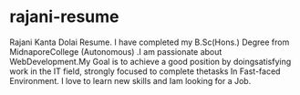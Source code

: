 # rajani-resume
Rajani Kanta Dolai Resume. I have completed my B.Sc(Hons.) Degree from MidnaporeCollege (Autonomous) .I am passionate about WebDevelopment.My Goal is to achieve a good position by doingsatisfying work in the IT field, strongly focused to complete thetasks In Fast-faced Environment. I love to learn new skills and Iam looking for a Job.
